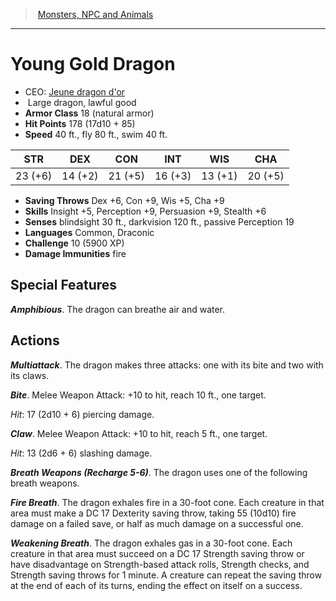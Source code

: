 ﻿---
!MonsterItem
Family: MonsterVO
Type: dragon
Size: Large
Alignment: lawful good
ArmorClass: 18 (natural armor)
HitPoints: 178 (17d10 + 85)
Speed: 40 ft., fly 80 ft., swim 40 ft.
Strength: 23 (+6)
Dexterity: 14 (+2)
Constitution: 21 (+5)
Intelligence: 16 (+3)
Wisdom: 13 (+1)
Charisma: 20 (+5)
SavingThrows: Dex +6, Con +9, Wis +5, Cha +9
Skills: Insight +5, Perception +9, Persuasion +9, Stealth +6
DamageImmunities: fire
Senses: blindsight 30 ft., darkvision 120 ft., passive Perception 19
Languages: Common, Draconic
Challenge: 10 (5900 XP)
Id: monsters_vo.md#young-gold-dragon
ParentLink: monsters_vo.md#monsters-npc-and-animals
Name: Young Gold Dragon
ParentName: Monsters, NPC and Animals
NameLevel: 1
AltName: "[Jeune dragon d'or](hd_monsters_jeune_dragon_dor.md)"
Attributes: {}
---
> [Monsters, NPC and Animals](srd_monsters.md)

---

# Young Gold Dragon

- CEO: [Jeune dragon d'or](hd_monsters_jeune_dragon_dor.md)
-  Large dragon, lawful good
- **Armor Class** 18 (natural armor)
- **Hit Points** 178 (17d10 + 85)
- **Speed** 40 ft., fly 80 ft., swim 40 ft.

|STR|DEX|CON|INT|WIS|CHA|
|---|---|---|---|---|---|
|23 (+6)|14 (+2)|21 (+5)|16 (+3)|13 (+1)|20 (+5)|

- **Saving Throws** Dex +6, Con +9, Wis +5, Cha +9
- **Skills** Insight +5, Perception +9, Persuasion +9, Stealth +6
- **Senses** blindsight 30 ft., darkvision 120 ft., passive Perception 19
- **Languages** Common, Draconic
- **Challenge** 10 (5900 XP)
- **Damage Immunities** fire

## Special Features

**_Amphibious_**. The dragon can breathe air and water.

## Actions

**_Multiattack_**. The dragon makes three attacks: one with its bite and two with its claws.

**_Bite_**. Melee Weapon Attack: +10 to hit, reach 10 ft., one target.

_Hit_: 17 (2d10 + 6) piercing damage.

**_Claw_**. Melee Weapon Attack: +10 to hit, reach 5 ft., one target.

_Hit_: 13 (2d6 + 6) slashing damage.

**_Breath Weapons (Recharge 5-6)_**. The dragon uses one of the following breath weapons.

**_Fire Breath_**. The dragon exhales fire in a 30-foot cone. Each creature in that area must make a DC 17 Dexterity saving throw, taking 55 (10d10) fire damage on a failed save, or half as much damage on a successful one.

**_Weakening Breath_**. The dragon exhales gas in a 30-foot cone. Each creature in that area must succeed on a DC 17 Strength saving throw or have disadvantage on Strength-based attack rolls, Strength checks, and Strength saving throws for 1 minute. A creature can repeat the saving throw at the end of each of its turns, ending the effect on itself on a success.

